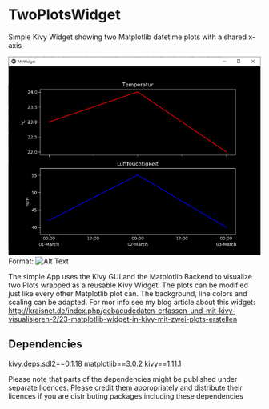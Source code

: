 # TwoPlotsWidget
Simple Kivy Widget showing two Matplotlib datetime plots with a shared x-axis

![Screenshot](https://github.com/HaikoKrais/TwoPlotsWidget/blob/master/screenshot.png)
Format: ![Alt Text](url)

The simple App uses the Kivy GUI and the Matplotlib Backend to visualize two Plots wrapped as a reusable Kivy Widget.
The plots can be modified just like every other Matplotlib plot can. The background, line colors and scaling can be adapted.
For mor info see my blog article about this widget: http://kraisnet.de/index.php/gebaeudedaten-erfassen-und-mit-kivy-visualisieren-2/23-matplotlib-widget-in-kivy-mit-zwei-plots-erstellen

## Dependencies
kivy.deps.sdl2==0.1.18
matplotlib==3.0.2
kivy==1.11.1

Please note that parts of the dependencies might be published under separate licences. Please credit them appropriately and distribute their licences if you are distributing packages including these dependencies
